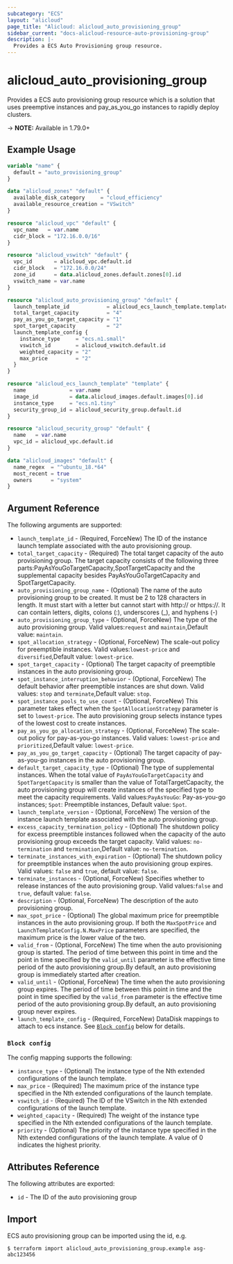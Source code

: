 ```yaml
---
subcategory: "ECS"
layout: "alicloud"
page_title: "Alicloud: alicloud_auto_provisioning_group"
sidebar_current: "docs-alicloud-resource-auto-provisioning-group"
description: |-
  Provides a ECS Auto Provisioning group resource.
---
```


# alicloud\_auto\_provisioning\_group

Provides a ECS auto provisioning group resource which is a solution that uses preemptive instances and pay_as_you_go instances to rapidly deploy clusters.

-> **NOTE:** Available in 1.79.0+


## Example Usage

```terraform
variable "name" {
  default = "auto_provisioning_group"
}

data "alicloud_zones" "default" {
  available_disk_category     = "cloud_efficiency"
  available_resource_creation = "VSwitch"
}

resource "alicloud_vpc" "default" {
  vpc_name   = var.name
  cidr_block = "172.16.0.0/16"
}

resource "alicloud_vswitch" "default" {
  vpc_id       = alicloud_vpc.default.id
  cidr_block   = "172.16.0.0/24"
  zone_id      = data.alicloud_zones.default.zones[0].id
  vswitch_name = var.name
}

resource "alicloud_auto_provisioning_group" "default" {
  launch_template_id            = alicloud_ecs_launch_template.template.id
  total_target_capacity         = "4"
  pay_as_you_go_target_capacity = "1"
  spot_target_capacity          = "2"
  launch_template_config {
    instance_type     = "ecs.n1.small"
    vswitch_id        = alicloud_vswitch.default.id
    weighted_capacity = "2"
    max_price         = "2"
  }
}

resource "alicloud_ecs_launch_template" "template" {
  name              = var.name
  image_id          = data.alicloud_images.default.images[0].id
  instance_type     = "ecs.n1.tiny"
  security_group_id = alicloud_security_group.default.id
}

resource "alicloud_security_group" "default" {
  name   = var.name
  vpc_id = alicloud_vpc.default.id
}

data "alicloud_images" "default" {
  name_regex  = "^ubuntu_18.*64"
  most_recent = true
  owners      = "system"
}
```


## Argument Reference

The following arguments are supported:

* `launch_template_id` - (Required, ForceNew) The ID of the instance launch template associated with the auto provisioning group.
* `total_target_capacity` - (Required) The total target capacity of the auto provisioning group. The target capacity consists of the following three parts:PayAsYouGoTargetCapacity,SpotTargetCapacity and the supplemental capacity besides PayAsYouGoTargetCapacity and SpotTargetCapacity.
* `auto_provisioning_group_name` - (Optional) The name of the auto provisioning group to be created. It must be 2 to 128 characters in length. It must start with a letter but cannot start with http:// or https://. It can contain letters, digits, colons (:), underscores (_), and hyphens (-)
* `auto_provisioning_group_type` - (Optional, ForceNew) The type of the auto provisioning group. Valid values:`request` and `maintain`,Default value: `maintain`.
* `spot_allocation_strategy` - (Optional, ForceNew) The scale-out policy for preemptible instances. Valid values:`lowest-price` and `diversified`,Default value: `lowest-price`.
* `spot_target_capacity` - (Optional) The target capacity of preemptible instances in the auto provisioning group.
* `spot_instance_interruption_behavior` - (Optional, ForceNew) The default behavior after preemptible instances are shut down. Valid values: `stop` and `terminate`,Default value: `stop`.
* `spot_instance_pools_to_use_count` - (Optional, ForceNew) This parameter takes effect when the `SpotAllocationStrategy` parameter is set to `lowest-price`. The auto provisioning group selects instance types of the lowest cost to create instances.
* `pay_as_you_go_allocation_strategy` - (Optional, ForceNew) The scale-out policy for pay-as-you-go instances. Valid values: `lowest-price` and `prioritized`,Default value: `lowest-price`.
* `pay_as_you_go_target_capacity` - (Optional) The target capacity of pay-as-you-go instances in the auto provisioning group.
* `default_target_capacity_type` - (Optional) The type of supplemental instances. When the total value of `PayAsYouGoTargetCapacity` and `SpotTargetCapacity` is smaller than the value of TotalTargetCapacity, the auto provisioning group will create instances of the specified type to meet the capacity requirements. Valid values:`PayAsYouGo`: Pay-as-you-go instances; `Spot`: Preemptible instances, Default value: `Spot`.
* `launch_template_version` - (Optional, ForceNew) The version of the instance launch template associated with the auto provisioning group.
* `excess_capacity_termination_policy` - (Optional) The shutdown policy for excess preemptible instances followed when the capacity of the auto provisioning group exceeds the target capacity. Valid values: `no-termination` and `termination`,Default value: `no-termination`.
* `terminate_instances_with_expiration` - (Optional) The shutdown policy for preemptible instances when the auto provisioning group expires. Valid values: `false` and `true`, default value: `false`.
* `terminate_instances` - (Optional, ForceNew) Specifies whether to release instances of the auto provisioning group. Valid values:`false` and `true`, default value: `false`.
* `description` - (Optional, ForceNew) The description of the auto provisioning group.
* `max_spot_price` - (Optional) The global maximum price for preemptible instances in the auto provisioning group. If both the `MaxSpotPrice` and `LaunchTemplateConfig.N.MaxPrice` parameters are specified, the maximum price is the lower value of the two.
* `valid_from` - (Optional, ForceNew) The time when the auto provisioning group is started. The period of time between this point in time and the point in time specified by the `valid_until` parameter is the effective time period of the auto provisioning group.By default, an auto provisioning group is immediately started after creation.
* `valid_until` - (Optional, ForceNew) The time when the auto provisioning group expires. The period of time between this point in time and the point in time specified by the `valid_from` parameter is the effective time period of the auto provisioning group.By default, an auto provisioning group never expires.
* `launch_template_config` - (Required, ForceNew) DataDisk mappings to attach to ecs instance. See [`Block config`](#block-config) below for details.

### `Block config`

The config mapping supports the following:
* `instance_type` - (Optional) The instance type of the Nth extended configurations of the launch template.
* `max_price` - (Required) The maximum price of the instance type specified in the Nth extended configurations of the launch template.
* `vswitch_id` - (Required) The ID of the VSwitch in the Nth extended configurations of the launch template.
* `weighted_capacity` - (Required) The weight of the instance type specified in the Nth extended configurations of the launch template.
* `priority` - (Optional) The priority of the instance type specified in the Nth extended configurations of the launch template. A value of 0 indicates the highest priority.
                     
## Attributes Reference

The following attributes are exported:
* `id` - The ID of the auto provisioning group

## Import

ECS auto provisioning group can be imported using the id, e.g.

```shell
$ terraform import alicloud_auto_provisioning_group.example asg-abc123456
```
